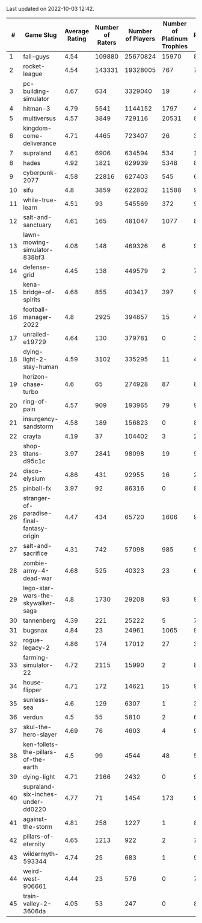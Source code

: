 Last updated on 2022-10-03 12:42.


|#|Game Slug|Average Rating|Number of Raters|Number of Players|Number of Platinum Trophies|Max Rarity (%)|
|---|---|---|---|---|---|---|
|1|fall-guys|4.54|109880|25670824|15970|89|
|2|rocket-league|4.54|143331|19328005|767|74|
|3|pc-building-simulator|4.67|634|3329040|19|47|
|4|hitman-3|4.79|5541|1144152|1797|48|
|5|multiversus|4.57|3849|729116|20531|81|
|6|kingdom-come-deliverance|4.71|4465|723407|26|30|
|7|supraland|4.61|6906|634594|534|100|
|8|hades|4.92|1821|629939|5348|89|
|9|cyberpunk-2077|4.58|22816|627403|545|60|
|10|sifu|4.8|3859|622802|11588|96|
|11|while-true-learn|4.51|93|545569|372|93|
|12|salt-and-sanctuary|4.61|165|481047|1077|83|
|13|lawn-mowing-simulator-838bf3|4.08|148|469326|6|91|
|14|defense-grid|4.45|138|449579|2|79|
|15|kena-bridge-of-spirits|4.68|855|403417|397|94|
|16|football-manager-2022|4.8|2925|394857|15|48|
|17|unrailed-e19729|4.64|130|379781|0|39|
|18|dying-light-2-stay-human|4.59|3102|335295|11|48|
|19|horizon-chase-turbo|4.6|65|274928|87|83|
|20|ring-of-pain|4.57|909|193965|79|97|
|21|insurgency-sandstorm|4.58|189|156823|0|8|
|22|crayta|4.19|37|104402|3|22|
|23|shop-titans-d95c1c|3.97|2841|98098|19|98|
|24|disco-elysium|4.86|431|92955|16|28|
|25|pinball-fx|3.97|92|86316|0|86|
|26|stranger-of-paradise-final-fantasy-origin|4.47|434|65720|1606|98|
|27|salt-and-sacrifice|4.31|742|57098|985|91|
|28|zombie-army-4-dead-war|4.68|525|40323|23|66|
|29|lego-star-wars-the-skywalker-saga|4.8|1730|29208|93|98|
|30|tannenberg|4.39|221|25222|5|76|
|31|bugsnax|4.84|23|24961|1065|97|
|32|rogue-legacy-2|4.86|174|17012|27|36|
|33|farming-simulator-22|4.72|2115|15990|2|85|
|34|house-flipper|4.71|172|14621|15|93|
|35|sunless-sea|4.6|129|6307|1|38|
|36|verdun|4.5|55|5810|2|65|
|37|skul-the-hero-slayer|4.69|76|4603|4|96|
|38|ken-follets-the-pillars-of-the-earth|4.5|99|4544|48|59|
|39|dying-light|4.71|2166|2432|0|98|
|40|supraland-six-inches-under-dd0220|4.77|71|1454|173|99|
|41|against-the-storm|4.81|258|1227|1|88|
|42|pillars-of-eternity|4.65|1213|922|2|79|
|43|wildermyth-593344|4.74|25|683|1|91|
|44|weird-west-906661|4.44|23|576|0|79|
|45|train-valley-2-3606da|4.05|53|247|0|89|
